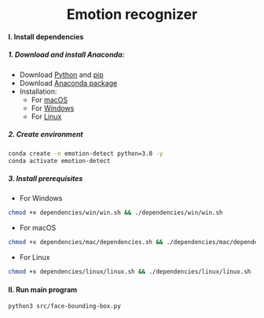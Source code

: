 <div align="center">

# Emotion recognizer
</div>

#### I. Install dependencies
##### 1. Download and install Anaconda:
- Download [Python](https://www.python.org/downloads/) and [pip](https://pip.pypa.io/en/stable/installation/)
- Download [Anaconda package](https://www.anaconda.com/products/individual) 
- Installation:
    - For [macOS](https://docs.anaconda.com/anaconda/install/mac-os/)
    - For [Windows](https://docs.anaconda.com/anaconda/install/windows/)
    - For [Linux](https://docs.anaconda.com/anaconda/install/linux/)
##### 2. Create environment
```bash
conda create -n emotion-detect python=3.8 -y
conda activate emotion-detect
```
##### 3. Install prerequisites
- For Windows
```bash
chmod +x dependencies/win/win.sh && ./dependencies/win/win.sh
```
- For macOS
```bash
chmod +x dependencies/mac/dependencies.sh && ./dependencies/mac/dependencies.sh
```
- For Linux
```bash
chmod +x dependencies/linux/linux.sh && ./dependencies/linux/linux.sh
```
#### II. Run main program
```bash
python3 src/face-bounding-box.py
```
